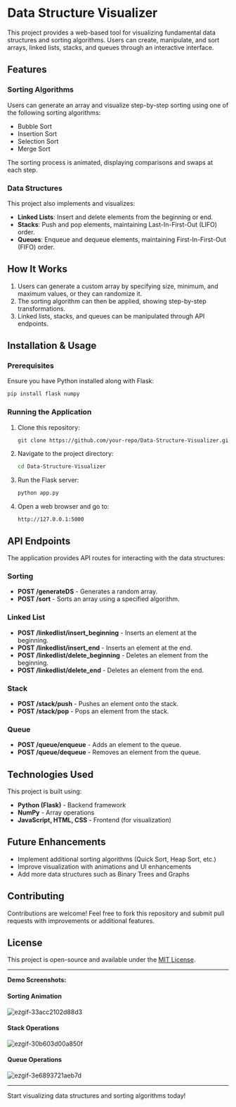 # Data Structure Visualizer

This project provides a web-based tool for visualizing fundamental data structures and sorting algorithms. Users can create, manipulate, and sort arrays, linked lists, stacks, and queues through an interactive interface.

## Features

### Sorting Algorithms
Users can generate an array and visualize step-by-step sorting using one of the following sorting algorithms:
* Bubble Sort
* Insertion Sort
* Selection Sort
* Merge Sort

The sorting process is animated, displaying comparisons and swaps at each step.

### Data Structures
This project also implements and visualizes:
* **Linked Lists**: Insert and delete elements from the beginning or end.
* **Stacks**: Push and pop elements, maintaining Last-In-First-Out (LIFO) order.
* **Queues**: Enqueue and dequeue elements, maintaining First-In-First-Out (FIFO) order.

## How It Works
1. Users can generate a custom array by specifying size, minimum, and maximum values, or they can randomize it.
2. The sorting algorithm can then be applied, showing step-by-step transformations.
3. Linked lists, stacks, and queues can be manipulated through API endpoints.

## Installation & Usage

### Prerequisites
Ensure you have Python installed along with Flask:
```sh
pip install flask numpy
```

### Running the Application
1. Clone this repository:
   ```sh
   git clone https://github.com/your-repo/Data-Structure-Visualizer.git
   ```
2. Navigate to the project directory:
   ```sh
   cd Data-Structure-Visualizer
   ```
3. Run the Flask server:
   ```sh
   python app.py
   ```
4. Open a web browser and go to:
   ```
   http://127.0.0.1:5000
   ```

## API Endpoints
The application provides API routes for interacting with the data structures:

### Sorting
- **POST /generateDS** - Generates a random array.
- **POST /sort** - Sorts an array using a specified algorithm.

### Linked List
- **POST /linkedlist/insert_beginning** - Inserts an element at the beginning.
- **POST /linkedlist/insert_end** - Inserts an element at the end.
- **POST /linkedlist/delete_beginning** - Deletes an element from the beginning.
- **POST /linkedlist/delete_end** - Deletes an element from the end.

### Stack
- **POST /stack/push** - Pushes an element onto the stack.
- **POST /stack/pop** - Pops an element from the stack.

### Queue
- **POST /queue/enqueue** - Adds an element to the queue.
- **POST /queue/dequeue** - Removes an element from the queue.

## Technologies Used
This project is built using:
* **Python (Flask)** - Backend framework
* **NumPy** - Array operations
* **JavaScript, HTML, CSS** - Frontend (for visualization)

## Future Enhancements
- Implement additional sorting algorithms (Quick Sort, Heap Sort, etc.)
- Improve visualization with animations and UI enhancements
- Add more data structures such as Binary Trees and Graphs

## Contributing
Contributions are welcome! Feel free to fork this repository and submit pull requests with improvements or additional features.

## License
This project is open-source and available under the [MIT License](LICENSE).

---

**Demo Screenshots:**

#### Sorting Animation
![ezgif-33acc2102d88d3](https://github.com/user-attachments/assets/05424c38-88dd-4876-b8e9-97381b997aae)


#### Stack Operations
![ezgif-30b603d00a850f](https://github.com/user-attachments/assets/5141cb43-cda8-4868-95ca-adf611f97977)


#### Queue Operations
![ezgif-3e6893721aeb7d](https://github.com/user-attachments/assets/edfcc38d-fbfb-4671-8156-15f9d2d40143)


---
Start visualizing data structures and sorting algorithms today!


